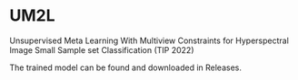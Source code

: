 # UM2L
Unsupervised Meta Learning With Multiview Constraints for Hyperspectral Image Small Sample set Classification (TIP 2022)

The trained model can be found and downloaded in Releases.
